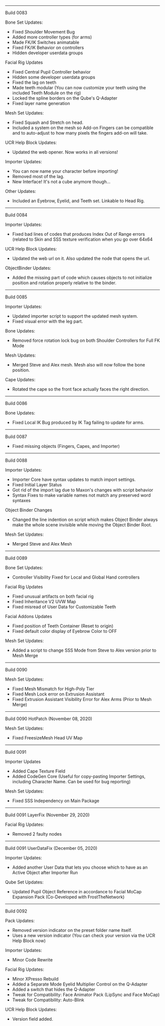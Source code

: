 ----------
Build 0083

Bone Set Updates:
- Fixed Shoulder Movement Bug
- Added more controller types (for arms)
- Made FK/IK Switches animatable
- Fixed FK/IK Behavior on controllers
- Hidden developer userdata groups

Facial Rig Updates
- Fixed Central Pupil Controller behavior
- Hidden some developer userdata groups
- Fixed the lag on teeth
- Made teeth modular (You can now customize your teeth using the included Teeth Module on the rig)
- Locked the spline borders on the Qube's Q-Adapter
- Fixed layer name generation

Mesh Set Updates:
- Fixed Squash and Stretch on head.
- Included a system on the mesh so Add-on Fingers can be compatible and to auto-adjust to how many pixels the fingers add-on will take.

UCR Help Block Updates:
- Updated the web opener. Now works in all versions!

Importer Updates:
- You can now name your character before importing!
- Removed most of the lag.
- New Interface! It's not a cube anymore though...

Other Updates:
- Included an Eyebrow, Eyelid, and Teeth set. Linkable to Head Rig.

----------
Build 0084

Importer Updates:
- Fixed bad lines of codes that produces Index Out of Range errors (related to Skin and SSS texture verification when you go over 64x64

UCR Help Block Updates:
- Updated the web url on it. Also updated the node that opens the url.

ObjectBinder Updates:
- Added the missing part of code which causes objects to not initialize position and rotation properly relative to the binder.

----------
Build 0085

Importer Updates:
- Updated importer script to support the updated mesh system.
- Fixed visual error with the leg part.

Bone Updates:
- Removed force rotation lock bug on both Shoulder Controllers for Full FK Mode

Mesh Updates:
- Merged Steve and Alex mesh. Mesh also will now follow the bone position.

Cape Updates:
- Rotated the cape so the front face actually faces the right direction.

----------
Build 0086

Bone Updates:
- Fixed Local IK Bug produced by IK Tag failing to update for arms.

----------
Build 0087
- Fixed missing objects (Fingers, Capes, and Importer)

----------
Build 0088

Importer Updates:
- Importer Core have syntax updates to match import settings.
- Fixed Initial Layer Status
- Got rid of the import lag due to Maxon's changes with script behavior
- Syntax Fixes to make variable names not match any preserved word syntaxes

Object Binder Changes
- Changed the line indention on script which makes Object Binder always make the whole scene invisible while moving the Object Binder Root.

Mesh Set Updates:
- Merged Steve and Alex Mesh

---------
Build 0089

Bone Set Updates:
- Controller Visibility Fixed for Local and Global Hand controllers

Facial Rig Updates
- Fixed unusual artifacts on both facial rig
- Fixed Inheritance V2 UVW Map
- Fixed misread of User Data for Customizable Teeth

Facial Addons Updates
- Fixed position of Teeth Container (Reset to origin)
- Fixed default color display of Eyebrow Color to OFF

Mesh Set Updates:
- Added a script to change SSS Mode from Steve to Alex version prior to Mesh Merge

----------
Build 0090

Mesh Set Updates:
- Fixed Mesh Mismatch for High-Poly Tier
- Fixed Mesh Lock error on Extrusion Assistant
- Fixed Extrusion Assistant Visibility Error for Alex Arms (Prior to Mesh Merge)

----------
Build 0090 HotPatch (November 08, 2020)

Mesh Set Updates:
- Fixed FreesizeMesh Head UV Map

----------
Build 0091

Importer Updates
- Added Cape Texture Field
- Added CodeGen Core (Useful for copy-pasting Importer Settings, including Character Name. Can be used for bug reporting)

Mesh Set Updates:
- Fixed SSS Independency on Main Package

----------
Build 0091 LayerFix (November 29, 2020)

Facial Rig Updates:
- Removed 2 faulty nodes

----------
Build 0091 UserDataFix (December 05, 2020)

Importer Updates:
- Added another User Data that lets you choose which to have as an Active Object after Importer Run

Qube Set Updates:
- Updated Pupil Object Reference in accordance to Facial MoCap Expansion Pack (Co-Developed with FrostTheNetwork)

----------
Build 0092

Pack Updates:
- Removed version indicator on the preset folder name itself.
- Uses a new version indicator (You can check your version via the UCR Help Block now)

Importer Updates:
- Minor Code Rewrite

Facial Rig Updates:
- Minor XPresso Rebuild
- Added a Separate Mode Eyelid Multiplier Control on the Q-Adapter
- Added a switch that hides the Q-Adapter
- Tweak for Compatibility: Face Animator Pack (LipSync and Face MoCap)
- Tweak for Compatibility: Auto-Blink

UCR Help Block Updates:
- Version field added.
